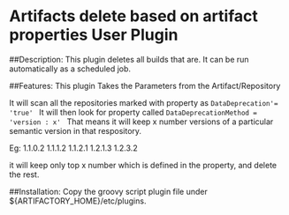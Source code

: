 Artifacts delete based on artifact properties User Plugin
=====================================
##Description:
This plugin deletes all builds that are. It can be run automatically as a scheduled job.

##Features:
This plugin Takes the Parameters from the Artifact/Repository

It will scan all the repositories marked with property as `DataDeprecation'= 'true' `
It will then look for property called `DataDeprecationMethod = 'version : x' ` 
That means it will keep x number versions of a particular semantic version in that respository.

Eg: 1.1.0.2
    1.1.1.2
    1.1.2.1
    1.2.1.3
    1.2.3.2

it will keep only top x number which is defined in the property, and delete the rest.

##Installation:
Copy the groovy script plugin file under ${ARTIFACTORY_HOME}/etc/plugins.

